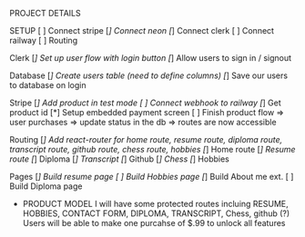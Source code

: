 
PROJECT DETAILS

SETUP
[ ] Connect stripe
[*] Connect neon
[*] Connect clerk
[ ] Connect railway
[ ] Routing

Clerk
[*] Set up user flow with login button
[*] Allow users to sign in / signout

Database
[*] Create users table (need to define columns)
[*] Save our users to database on login

Stripe 
[*] Add product in test mode 
[ ] Connect webhook to railway
[*] Get product id
[*] Setup embedded payment screen
[ ] Finish product flow => user purchases => update status in the db => routes are now accessible

Routing
[*] Add react-router for home route, resume route, diploma route, transcript route, github route, chess route, hobbies
[*] Home route
[*] Resume route
[*] Diploma
[*] Transcript
[*] Github
[*] Chess
[*] Hobbies

Pages
[*] Build resume page
[ ] Build Hobbies page
[*] Build About me ext.
[ ] Build Diploma page

* PRODUCT MODEL
I will have some protected routes incluing RESUME, HOBBIES, CONTACT FORM, DIPLOMA, TRANSCRIPT, Chess, github (?)
Users will be able to make one purcahse of $.99 to unlock all features


